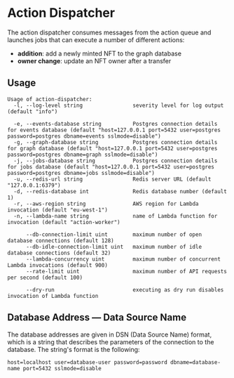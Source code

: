 # Action Dispatcher

The action dispatcher consumes messages from the action queue and launches jobs that can execute a number of different actions:

* **addition**: add a newly minted NFT to the graph database
* **owner change**: update an NFT owner after a transfer

## Usage

```
Usage of action-dispatcher:
  -l, --log-level string                severity level for log output (default "info")
  
  -e, --events-database string          Postgres connection details for events database (default "host=127.0.0.1 port=5432 user=postgres password=postgres dbname=events sslmode=disable")
  -g, --graph-database string           Postgres connection details for graph database (default "host=127.0.0.1 port=5432 user=postgres password=postgres dbname=graph sslmode=disable")
  -j, --jobs-database string            Postgres connection details for jobs database (default "host=127.0.0.1 port=5432 user=postgres password=postgres dbname=jobs sslmode=disable")
  -u, --redis-url string                Redis server URL (default "127.0.0.1:6379")
  -d, --redis-database int              Redis database number (default 1)
  -r, --aws-region string               AWS region for Lambda invocation (default "eu-west-1")
  -n, --lambda-name string              name of Lambda function for invocation (default "action-worker")

      --db-connection-limit uint        maximum number of open database connections (default 128)
      --db-idle-connection-limit uint   maximum number of idle database connections (default 32)
      --lambda-concurrency uint         maximum number of concurrent Lambda invocations (default 900)
      --rate-limit uint                 maximum number of API requests per second (default 100)
      
      --dry-run                         executing as dry run disables invocation of Lambda function
```

## Database Address — Data Source Name

The database addresses are given in DSN (Data Source Name) format, which is a string that describes the parameters of the connection to the database.
The string's format is the following:

```
host=localhost user=database-user password=password dbname=database-name port=5432 sslmode=disable
```
